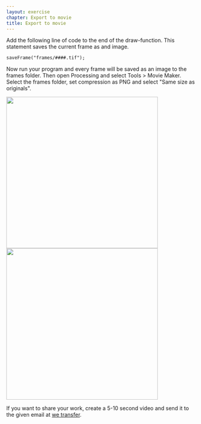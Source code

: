 ```yaml
---
layout: exercise
chapter: Export to movie
title: Export to movie
---
```


Add the following line of code to the end of the draw-function. This statement saves the current frame as and image.

<code>saveFrame("frames/####.tif");</code>

Now run your program and every frame will be saved as an image to the frames folder. Then open Processing and select Tools > Movie Maker. Select the frames folder, set compression as PNG and select "Same size as originals".

<img class="inline" src="{{site.pageurl}}/img/moviemaker.png" height="400"> <img class="inline" src="{{site.pageurl}}/img/moviemaker2.png" height="400">

If you want to share your work, create a 5-10 second video and send it to the given email at <a href="https://www.wetransfer.com/" target="_blank">we transfer</a>.
